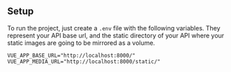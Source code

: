 ## Setup
To run the project, just create a `.env` file with the following variables. They represent your API base url, and the static directory of your API where your static images are going to be mirrored as a volume.

```
VUE_APP_BASE_URL="http://localhost:8000/"
VUE_APP_MEDIA_URL="http://localhost:8000/static/"
```
